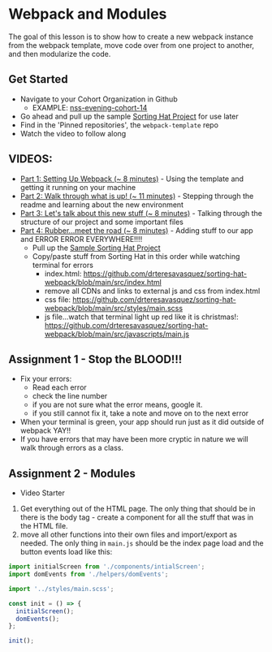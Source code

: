 # Webpack and Modules

The goal of this lesson is to show how to create a new webpack instance from the webpack template, move code over from one project to another, and then modularize the code.

## Get Started
- Navigate to your Cohort Organization in Github
  - EXAMPLE: [nss-evening-cohort-14](https://github.com/nss-evening-cohort-14)
- Go ahead and pull up the sample [Sorting Hat Project](https://github.com/drteresavasquez/sorting-hat) for use later
- Find in the 'Pinned repositories', the `webpack-template` repo
- Watch the video to follow along

## VIDEOS:
- [Part 1: Setting Up Webpack (~ 8 minutes)](https://vimeo.com/512633280/c539450270) - Using the template and getting it running on your machine
- [Part 2: Walk through what is up! (~ 11 minutes)](https://vimeo.com/512648178/8a99b2600b) - Stepping through the readme and learning about the new environment
- [Part 3: Let's talk about this new stuff (~ 8 minutes)](https://vimeo.com/512659400/be86462f5c) - Talking through the structure of our project and some important files
- [Part 4: Rubber...meet the road (~ 8 minutes)](https://vimeo.com/512681084/fba98f6062) - Adding stuff to our app and ERROR ERROR EVERYWHERE!!!!
  - Pull up the [Sample Sorting Hat Project](https://github.com/drteresavasquez/sorting-hat)
  - Copy/paste stuff from Sorting Hat in this order while watching terminal for errors
    - index.html: https://github.com/drteresavasquez/sorting-hat-webpack/blob/main/src/index.html
    - remove all CDNs and links to external js and css from index.html
    - css file: https://github.com/drteresavasquez/sorting-hat-webpack/blob/main/src/styles/main.scss
    - js file...watch that terminal light up red like it is christmas!: https://github.com/drteresavasquez/sorting-hat-webpack/blob/main/src/javascripts/main.js


## Assignment 1 - Stop the BLOOD!!!
- Fix your errors:
  - Read each error
  - check the line number
  - if you are not sure what the error means, google it.
  - if you still cannot fix it, take a note and move on to the next error
- When your terminal is green, your app should run just as it did outside of webpack YAY!!
- If you have errors that may have been more cryptic in nature we will walk through errors as a class.

## Assignment 2 - Modules
- Video Starter

1. Get everything out of the HTML page. The only thing that should be in there is the body tag - create a component for all the stuff that was in the HTML file.
1. move all other functions into their own files and import/export as needed. The only thing in `main.js` should be the index page load and the button events load like this:
```javascript
import initialScreen from './components/intialScreen';
import domEvents from './helpers/domEvents';

import '../styles/main.scss';

const init = () => {
  initialScreen();
  domEvents();
};

init();
```


